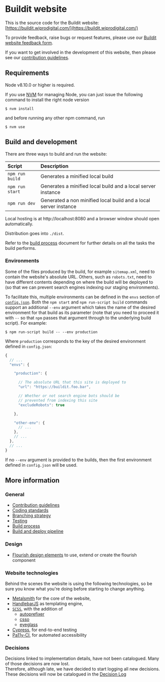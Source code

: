 # Buildit website

This is the source code for the Buildit website: [https://buildit.wiprodigital.com/](https://buildit.wiprodigital.com/)

To provide feedback, raise bugs or request features, please use our [Buildit website feedback form](https://docs.google.com/forms/d/e/1FAIpQLScOeoF7XfYYs3R8b9K_zvSY0oVS92hAV82FXUOyy8JnDz2lNg/viewform).

If you want to get involved in the development of this website, then please see our [contribution guidelines](./CONTRIBUTING.md).



## Requirements

Node v8.10.0 or higher is required.

If you use [NVM](https://github.com/creationix/nvm) for managing Node, you can just issue the following command to install the right node version

    $ nvm install

and before running any other npm command, run

    $ nvm use


## Build and development

There are three ways to build and run the website:

| Script | Description |
|:--|:--|
| `npm run build` | Generates a minified local build |
| `npm run start` | Generates a minified local build and a local server instance |
| `npm run dev` | Generated a non minified local build and a local server instance |

Local hosting is at http://localhost:8080 and a browser window should open automatically.

Distribution goes into `./dist`.

Refer to the [build process](./docs/build-process.md) document for further details on all the tasks the build performs.

### Environments

Some of the files produced by the build, for example `sitemap.xml`, need to contain the website's absolute URL. Others, such as `robots.txt`, need to have different contents depending on where the build will be deployed to (so that we can prevent search engines indexing our staging environments).

To facilitate this, multiple environments can be defined in the `envs` section of [`config.json`](./config.json). Both the `npm start` and `npm run-script build` commands support an additional `--env` argument which takes the name of the desired environment for that build as its parameter (note that you need to proceed it with `--` so that `npm` passes that argument through to the underlying build script). For example:

    $ npm run-script build -- --env production

Where `production` corresponds to the key of the desired environment defined in `config.json`:

```js
{
  // ...
  "envs": {

    "production": {

      // The absolute URL that this site is deployed to
      "url": "https://buildit.foo.bar",

      // Whether or not search engine bots should be
      // prevented from indexing this site
      "excludeRobots": true

    },

    "other-env": {
      // ...
    },
    // ...
  },
  // ...
}
```

If no `--env` argument is provided to the builds, then the first environment defined in `config.json` will be used.


## More information

### General
* [Contribution guidelines](./CONTRIBUTING.md)
* [Coding standards](./docs/coding-standards.md)
* [Branching strategy](./docs/branching-strategy.md)
* [Testing](./docs/tests.md)
* [Build process](./docs/build-process.md)
* [Build and deploy pipeline](./docs/build-deploy-pipeline.md)

### Design
* [Flourish design elements](./docs/flourishes.md) to use, extend or create the flourish component

### Website technologies
Behind the scenes the website is using the following technologies, so be sure you know what you're doing before starting to change anything.

* [Metalsmith](http://metalsmith.io) for the core of the website,
* [HandlebarJS](https://handlebarsjs.com/) as templating engine,
* [`SCSS`](http://sass-lang.com/), with the addition of
  * [autoprefixer](https://github.com/postcss/autoprefixer)
  * [csso](https://github.com/css/csso)
  * [eyeglass](https://github.com/sass-eyeglass/eyeglass)
* [Cypress](./docs/tests.md), for end-to-end testing
* [Pa11y-CI](./docs/tests.md), for automated accessibility

### Decisions
Decisions linked to implementation details, have not been catalogued. Many of those decisions are now lost.  
Therefore, although late, we have decided to start logging all new decisions. These decisions will now be catalogued in the [Decision Log](./docs/DECISIONLOG.md)
